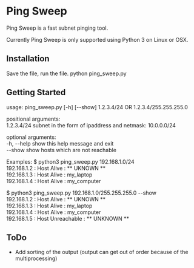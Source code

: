 # Ping Sweep

Ping Sweep is a fast subnet pinging tool. 

Currently Ping Sweep is only supported using Python 3 on Linux or OSX.

## Installation
Save the file, run the file.
python ping_sweep.py

## Getting Started
usage: ping_sweep.py [-h] [--show] 1.2.3.4/24  OR 1.2.3.4/255.255.255.0

positional arguments:  
  1.2.3.4/24  subnet in the form of ipaddress and netmask: 10.0.0.0/24

optional arguments:  
  -h, --help  show this help message and exit  
  --show      show hosts which are not reachable

Examples:
$ python3 ping_sweep.py 192.168.1.0/24  
192.168.1.2  :  Host Alive  :  ** UKNOWN **  
192.168.1.3  :  Host Alive  :  my_laptop  
192.168.1.4  :  Host Alive  :  my_computer  


$ python3 ping_sweep.py 192.168.1.0/255.255.255.0 --show  
192.168.1.2  :  Host Alive  :  ** UKNOWN **  
192.168.1.3  :  Host Alive  :  my_laptop  
192.168.1.4  :  Host Alive  :  my_computer  
192.168.1.5  :  Host Unreachable  :  ** UNKNOWN **  


## ToDo
- Add sorting of the output (output can get out of order because of the multiprocessing)

